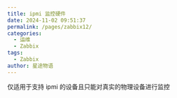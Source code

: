 ```yaml
---
title: ipmi 监控硬件
date: 2024-11-02 09:51:37
permalink: /pages/zabbix12/
categories:
  - 运维
  - Zabbix
tags:
  - Zabbix
author: 星途物语
---
```

仅适用于支持 ipmi 的设备且只能对真实的物理设备进行监控